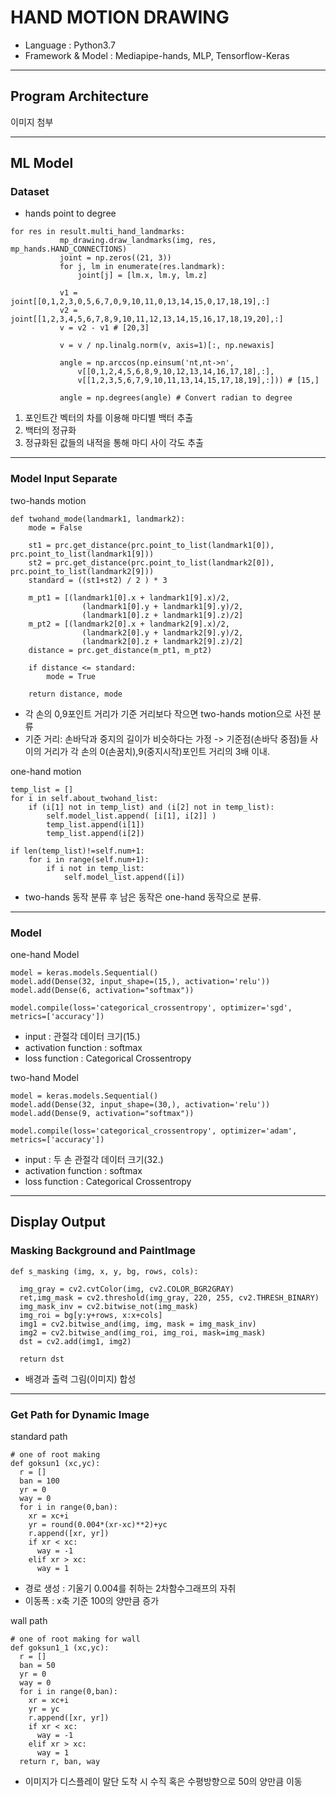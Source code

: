 # HAND MOTION DRAWING 
+ Language : Python3.7
+ Framework & Model : Mediapipe-hands, MLP, Tensorflow-Keras
 ---
 ## Program Architecture
 이미지 첨부

---
## ML Model
 ### Dataset
+ hands point to degree
 ```
 for res in result.multi_hand_landmarks:
            mp_drawing.draw_landmarks(img, res, mp_hands.HAND_CONNECTIONS)
            joint = np.zeros((21, 3))
            for j, lm in enumerate(res.landmark):
                joint[j] = [lm.x, lm.y, lm.z]

            v1 = joint[[0,1,2,3,0,5,6,7,0,9,10,11,0,13,14,15,0,17,18,19],:] 
            v2 = joint[[1,2,3,4,5,6,7,8,9,10,11,12,13,14,15,16,17,18,19,20],:] 
            v = v2 - v1 # [20,3]

            v = v / np.linalg.norm(v, axis=1)[:, np.newaxis]

            angle = np.arccos(np.einsum('nt,nt->n',
                v[[0,1,2,4,5,6,8,9,10,12,13,14,16,17,18],:], 
                v[[1,2,3,5,6,7,9,10,11,13,14,15,17,18,19],:])) # [15,]

            angle = np.degrees(angle) # Convert radian to degree

 ```
1. 포인트간 벡터의 차를 이용해 마디별 백터 추출
2. 백터의 정규화
3. 정규화된 값들의 내적을 통해 마디 사이 각도 추출
---
### Model Input Separate
two-hands motion
```
def twohand_mode(landmark1, landmark2):
    mode = False

    st1 = prc.get_distance(prc.point_to_list(landmark1[0]), prc.point_to_list(landmark1[9]))
    st2 = prc.get_distance(prc.point_to_list(landmark2[0]), prc.point_to_list(landmark2[9]))  
    standard = ((st1+st2) / 2 ) * 3

    m_pt1 = [(landmark1[0].x + landmark1[9].x)/2,
                (landmark1[0].y + landmark1[9].y)/2,
                (landmark1[0].z + landmark1[9].z)/2]
    m_pt2 = [(landmark2[0].x + landmark2[9].x)/2,
                (landmark2[0].y + landmark2[9].y)/2,
                (landmark2[0].z + landmark2[9].z)/2]
    distance = prc.get_distance(m_pt1, m_pt2)

    if distance <= standard:
        mode = True

    return distance, mode
```
+ 각 손의 0,9포인트 거리가 기준 거리보다 작으면 two-hands motion으로 사전 분류 
+ 기준 거리: 손바닥과 중지의 길이가 비슷하다는 가정 -> 기준점(손바닥 중점)들 사이의 거리가 각 손의 0(손꿈치),9(중지시작)포인트 거리의 3배 이내.

one-hand motion
```
temp_list = []
for i in self.about_twohand_list:
    if (i[1] not in temp_list) and (i[2] not in temp_list):
        self.model_list.append( [i[1], i[2]] )
        temp_list.append(i[1])
        temp_list.append(i[2])      

if len(temp_list)!=self.num+1:
    for i in range(self.num+1):
        if i not in temp_list:
            self.model_list.append([i])
```
+ two-hands 동작 분류 후 남은 동작은 one-hand 동작으로 분류.
---
### Model
one-hand Model
```
model = keras.models.Sequential()
model.add(Dense(32, input_shape=(15,), activation='relu'))
model.add(Dense(6, activation="softmax"))

model.compile(loss='categorical_crossentropy', optimizer='sgd', metrics=['accuracy'])  

```
+ input : 관절각 데이터 크기(15.)
+ activation function : softmax
+ loss function : Categorical Crossentropy


two-hand Model
```
model = keras.models.Sequential()
model.add(Dense(32, input_shape=(30,), activation='relu'))
model.add(Dense(9, activation="softmax"))

model.compile(loss='categorical_crossentropy', optimizer='adam', metrics=['accuracy'])
```
+ input : 두 손 관절각 데이터 크기(32.)
+ activation function : softmax
+ loss function : Categorical Crossentropy
---
## Display Output

### Masking Background and PaintImage
```
def s_masking (img, x, y, bg, rows, cols):
  
  img_gray = cv2.cvtColor(img, cv2.COLOR_BGR2GRAY) 
  ret,img_mask = cv2.threshold(img_gray, 220, 255, cv2.THRESH_BINARY)
  img_mask_inv = cv2.bitwise_not(img_mask)
  img_roi = bg[y:y+rows, x:x+cols]
  img1 = cv2.bitwise_and(img, img, mask = img_mask_inv) 
  img2 = cv2.bitwise_and(img_roi, img_roi, mask=img_mask)
  dst = cv2.add(img1, img2)
  
  return dst
```
+ 배경과 출력 그림(이미지) 합성
---
### Get Path for Dynamic Image
standard path
```
# one of root making
def goksun1 (xc,yc):
  r = []
  ban = 100
  yr = 0
  way = 0
  for i in range(0,ban):
    xr = xc+i
    yr = round(0.004*(xr-xc)**2)+yc
    r.append([xr, yr])
    if xr < xc:
      way = -1
    elif xr > xc:
      way = 1
```
+ 경로 생성 : 기울기 0.004를 취하는 2차함수그래프의 자취
+ 이동폭 : x축 기준 100의 양만큼 증가 

wall path
```
# one of root making for wall
def goksun1_1 (xc,yc):
  r = []
  ban = 50
  yr = 0
  way = 0
  for i in range(0,ban):
    xr = xc+i
    yr = yc
    r.append([xr, yr])
    if xr < xc:
      way = -1
    elif xr > xc:
      way = 1
  return r, ban, way
```
+ 이미지가 디스플레이 말단 도착 시 수직 혹은 수평방향으로 50의 양만큼 이동  
